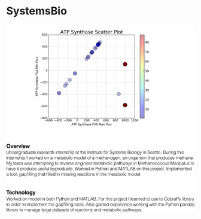 # SystemsBio

![Systems Bio Pic](https://github.com/amprince13/SystemsBio/blob/master/systemsbio-white.png?raw=true)
